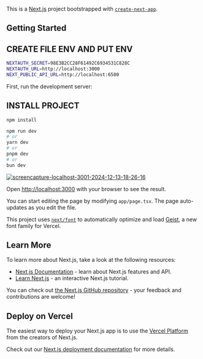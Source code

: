 This is a [Next.js](https://nextjs.org) project bootstrapped with [`create-next-app`](https://nextjs.org/docs/app/api-reference/cli/create-next-app).

## Getting Started

## CREATE FILE ENV AND PUT ENV   


```bash
NEXTAUTH_SECRET=98E3B2CC28F61492C6934531C828C
NEXTAUTH_URL=http://localhost:3000
NEXT_PUBLIC_API_URL=http://localhost:6500
```

First, run the development server:
## INSTALL PROJECT 

```bash
npm install 
```
```bash
npm run dev
# or
yarn dev
# or
pnpm dev
# or
bun dev
```
 

<a href="https://ibb.co/mzgw5Yw"><img src="https://i.ibb.co/3hQqm8q/screencapture-localhost-3001-2024-12-13-18-26-16.png" alt="screencapture-localhost-3001-2024-12-13-18-26-16" border="0"></a>



Open [http://localhost:3000](http://localhost:3000) with your browser to see the result.

You can start editing the page by modifying `app/page.tsx`. The page auto-updates as you edit the file.

This project uses [`next/font`](https://nextjs.org/docs/app/building-your-application/optimizing/fonts) to automatically optimize and load [Geist](https://vercel.com/font), a new font family for Vercel.

## Learn More

To learn more about Next.js, take a look at the following resources:

- [Next.js Documentation](https://nextjs.org/docs) - learn about Next.js features and API.
- [Learn Next.js](https://nextjs.org/learn) - an interactive Next.js tutorial.

You can check out [the Next.js GitHub repository](https://github.com/vercel/next.js) - your feedback and contributions are welcome!

## Deploy on Vercel

The easiest way to deploy your Next.js app is to use the [Vercel Platform](https://vercel.com/new?utm_medium=default-template&filter=next.js&utm_source=create-next-app&utm_campaign=create-next-app-readme) from the creators of Next.js.

Check out our [Next.js deployment documentation](https://nextjs.org/docs/app/building-your-application/deploying) for more details.
